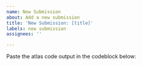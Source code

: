 ```yaml
---
name: New Submission
about: Add a new submission
title: 'New Submission: [title]'
labels: new submission
assignees: ''

---
```


Paste the atlas code output in the codeblock below:
```

```
